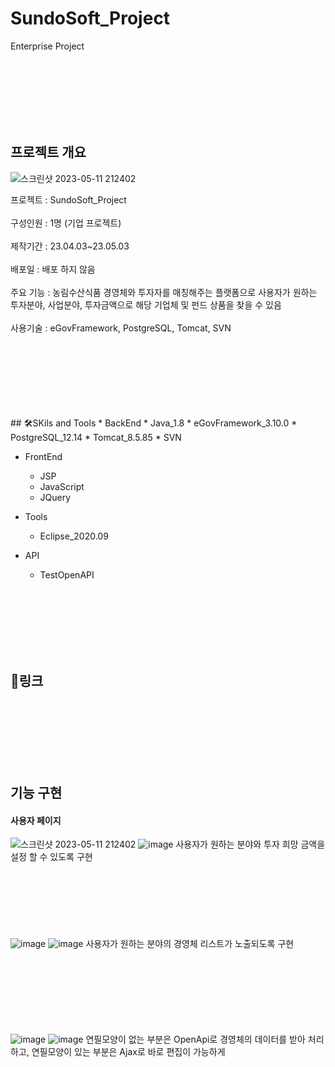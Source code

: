 # SundoSoft_Project
Enterprise Project

<br>
<br>
<br>
<br>
<br>
<br>

## 프로젝트 개요
![스크린샷 2023-05-11 212402](https://github.com/jihun-ann/SundoSoft/assets/118144876/cd2bddc5-15e4-4d25-9c5d-7a8ec1770bd8)

  프로젝트 : SundoSoft_Project<br><br>
  구성인원 : 1명 (기업 프로젝트)<br><br>
  제작기간 : 23.04.03~23.05.03<br><br>
  배포일 : 배포 하지 않음<br><br>
  주요 기능 : 농림수산식품 경영체와 투자자를 매칭해주는 플랫폼으로 사용자가 원하는 투자분야, 사업분야, 투자금액으로 해당 기업체 및 펀드 상품을 찾을 수 있음<br><br>
  사용기술 : eGovFramework, PostgreSQL, Tomcat, SVN<br><br>



 
<br>
<br>
<br>
<br>
<br>
<br>
## 🛠️SKils and Tools
* BackEnd
  * Java_1.8
  * eGovFramework_3.10.0
  * PostgreSQL_12.14
  * Tomcat_8.5.85
  * SVN

* FrontEnd
  * JSP
  * JavaScript
  * JQuery

* Tools
  * Eclipse_2020.09

* API
  * TestOpenAPI

<br>
<br>
<br>
<br>
<br>
<br>

  ## 🔗링크
  

<br>
<br>
<br>
<br>
<br>
<br>

## 기능 구현
#### 사용자 페이지
![스크린샷 2023-05-11 212402](https://github.com/jihun-ann/SundoSoft/assets/118144876/5a7f973e-082d-4ca7-b10f-857bcbc82168)
![image](https://github.com/jihun-ann/SundoSoft/assets/118144876/42043e07-bbbd-402f-85e6-ffc573a13053)
사용자가 원하는 분야와 투자 희망 금액을 설정 할 수 있도록 구현
<br><br><br><br><br><br><br><br>
![image](https://github.com/jihun-ann/SundoSoft/assets/118144876/bf6b0d4f-7ca8-49b5-aec9-4216aa662098)
![image](https://github.com/jihun-ann/SundoSoft/assets/118144876/87e88f91-3239-4e50-b56a-6db8f8dd0fd7)
사용자가 원하는 분야의 경영체 리스트가 노출되도록 구현
<br><br><br><br><br><br><br><br>

![image](https://github.com/jihun-ann/SundoSoft/assets/118144876/c31d85fb-5e7d-4de6-86ce-812c14d21ee7)
![image](https://github.com/jihun-ann/SundoSoft/assets/118144876/df53f5a0-5fa7-4efe-8b25-ea1f5ea34bb9)
연필모양이 없는 부분은 OpenApi로 경영체의 데이터를 받아 처리하고, 연필모양이 있는 부분은 Ajax로 바로 편집이 가능하게 
